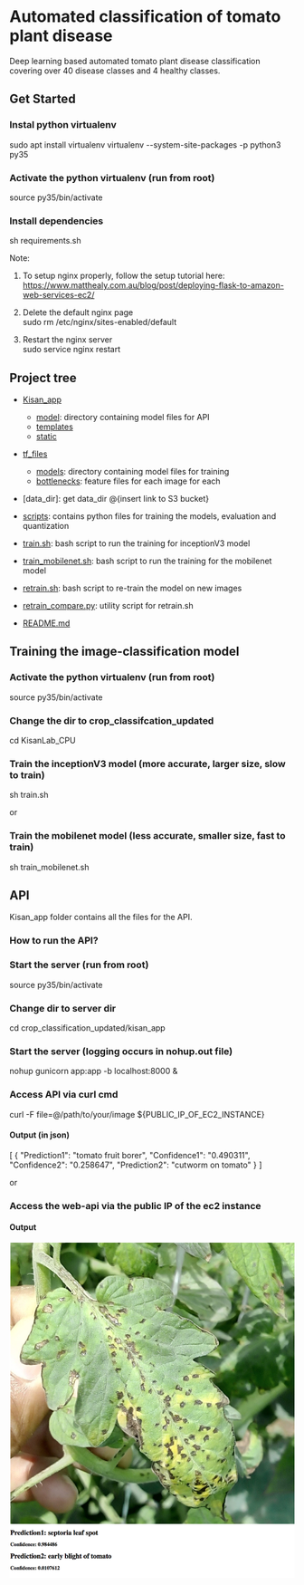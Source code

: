 # Automated classification of tomato plant disease
Deep learning based automated tomato plant disease classification covering over 40 disease classes and 4 healthy classes. 

## Get Started

### Instal python virtualenv
sudo apt install virtualenv
virtualenv --system-site-packages -p python3 py35

### Activate the python virtualenv (run from root)
source py35/bin/activate

### Install dependencies
sh requirements.sh

Note: <br />
1. To setup nginx properly, follow the setup tutorial here: https://www.matthealy.com.au/blog/post/deploying-flask-to-amazon-web-services-ec2/

2. Delete the default nginx page <br />
sudo rm /etc/nginx/sites-enabled/default

3. Restart the nginx server <br />
sudo service nginx restart

## Project tree

 * [Kisan_app](./kisan_app)
   * [model](./kisan_app/model): directory containing model files for API
   * [templates](./kisan_app/templates)
   * [static](./kisan_app/static)
   
 * [tf_files](./tf_files)
   * [models](./tf_files/models): directory containing model files for training
   * [bottlenecks](./tf_files/bottlenecks): feature files for each image for each
 * [data_dir]: get data_dir @{insert link to S3 bucket}
 * [scripts](./scripts): contains python files for training the models, evaluation and quantization
 * [train.sh](./train.sh): bash script to run the training for inceptionV3 model
 * [train_mobilenet.sh](./train_mobilenet.sh): bash script to run the training for the mobilenet model
 * [retrain.sh](./retrain.sh): bash script to re-train the model on new images
 * [retrain_compare.py](./retrain_compare.py): utility script for retrain.sh
 * [README.md](./README.md)

## Training the image-classification model

### Activate the python virtualenv (run from root)
source py35/bin/activate

### Change the dir to crop_classifcation_updated
cd KisanLab_CPU

### Train the inceptionV3 model (more accurate, larger size, slow to train)
sh train.sh

or 

### Train the mobilenet model (less accurate, smaller size, fast to train)
sh train_mobilenet.sh

## API

Kisan_app folder contains all the files for the API. 

### How to run the API?

### Start the server (run from root)
source py35/bin/activate

### Change dir to server dir
cd crop_classification_updated/kisan_app

### Start the server (logging occurs in nohup.out file)
nohup gunicorn app:app -b localhost:8000 &

### Access API via curl cmd
curl -F file=@/path/to/your/image ${PUBLIC_IP_OF_EC2_INSTANCE}

#### Output (in json)

[
{
"Prediction1": "tomato fruit borer", 
"Confidence1": "0.490311", 
"Confidence2": "0.258647", 
"Prediction2": "cutworm on tomato"
}
]

or 

### Access the web-api via the public IP of the ec2 instance

#### Output
![Alt text](./sample.png?raw=true)


